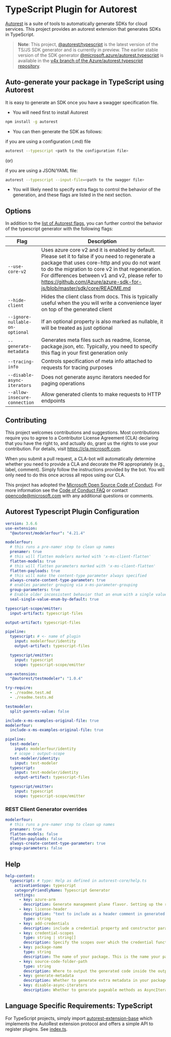 # TypeScript Plugin for Autorest

[Autorest](https://github.com/Azure/autorest/blob/master/docs/readme.md) is a suite of tools to automatically generate SDKs for cloud services. This project provides an autorest extension that generates SDKs in TypeScript.

> **Note**: This project, [@autorest/typescript](https://www.npmjs.com/package/@autorest/typescript) is the latest version of the TS/JS SDK generator and is currently in preview. The earlier stable version of the SDK generator [@microsoft.azure/autorest.typescript](https://www.npmjs.com/package/@microsoft.azure/autorest.typescript) is available in the [v4x branch of the Azure/autorest.typescript repository](https://github.com/Azure/autorest.typescript/tree/v4x).

## Auto-generate your package in TypeScript using Autorest

It is easy to generate an SDK once you have a swagger specification file.

- You will need first to install Autorest

```bash
npm install -g autorest
```

- You can then generate the SDK as follows:

if you are using a configuration (.md) file

```bash
autorest --typescript <path to the configuration file>
```

(or)

if you are using a JSON/YAML file:

```bash
autorest --typescript --input-file=<path to the swagger file>
```

- You will likely need to specify extra flags to control the behavior of the generation, and these flags are listed in the next section.

## Options

In addition to the [list of Autorest flags](https://github.com/Azure/autorest/blob/master/docs/generate/flags.md), you can further control the behavior of the typescript generator with the following flags:

| Flag                            | Description                                                                                                                                                                                                                                                                                                                          |
| ------------------------------- | ------------------------------------------------------------------------------------------------------------------------------------------------------------------------------------------------------------------------------------------------------------------------------------------------------------------------------------ |
| `--use-core-v2`                 | Uses azure core v2 and it is enabled by default. Please set it to false if you need to regenerate a package that uses core-http and you do not want to do the migration to core v2 in that regeneration. For differences between v1 and v2, please refer to https://github.com/Azure/azure-sdk-for-js/blob/master/sdk/core/README.md |
| `--hide-client`                 | Hides the client class from docs. This is typically useful when the you will write a convenience layer on top of the generated client                                                                                                                                                                                                |
| `--ignore-nullable-on-optional` | If an optional property is also marked as nullable, it will be treated as just optional                                                                                                                                                                                                                                              |
| `--generate-metadata`           | Generates meta files such as readme, license, package.json, etc. Typically, you need to specify this flag in your first generation only                                                                                                                                                                                              |
| `--tracing-info`                | Controls specification of meta info attached to requests for tracing purposes                                                                                                                                                                                                                                                        |
| `--disable-async-iterators`     | Does not generate async iterators needed for paging operations                                                                                                                                                                                                                                                                       |
| `--allow-insecure-connection`   | Allow generated clients to make requests to HTTP endpoints                                                                                                                                                                                                                                                                           |

## Contributing

This project welcomes contributions and suggestions. Most contributions require you to agree to a
Contributor License Agreement (CLA) declaring that you have the right to, and actually do, grant us
the rights to use your contribution. For details, visit https://cla.microsoft.com.

When you submit a pull request, a CLA-bot will automatically determine whether you need to provide
a CLA and decorate the PR appropriately (e.g., label, comment). Simply follow the instructions
provided by the bot. You will only need to do this once across all repos using our CLA.

This project has adopted the [Microsoft Open Source Code of Conduct](https://opensource.microsoft.com/codeofconduct/).
For more information see the [Code of Conduct FAQ](https://opensource.microsoft.com/codeofconduct/faq/) or
contact [opencode@microsoft.com](mailto:opencode@microsoft.com) with any additional questions or comments.

## Autorest Typescript Plugin Configuration

```yaml
version: 3.6.6
use-extension:
  "@autorest/modelerfour": "4.21.4"

modelerfour:
  # this runs a pre-namer step to clean up names
  prenamer: true
  # this will flatten modelers marked with 'x-ms-client-flatten'
  flatten-models: true
  # this will flatten parameters marked with 'x-ms-client-flatten'
  flatten-payloads: true
  # this will make the content-type parameter always specified
  always-create-content-type-parameter: true
  # enables parameter grouping via x-ms-parameter-grouping
  group-parameters: true
  # Enable older inconsistent behavior that an enum with a single value would become a constant by default.
  seal-single-value-enum-by-default: true

typescript-scope/emitter:
  input-artifact: typescript-files

output-artifact: typescript-files
```

```yaml !$(generate-test)
pipeline:
  typescript: # <- name of plugin
    input: modelerfour/identity
    output-artifact: typescript-files

  typescript/emitter:
    input: typescript
    scope: typescript-scope/emitter
```

```yaml $(generate-test)
use-extension:
  "@autorest/testmodeler": "1.0.4"

try-require:
  - ./readme.test.md
  - ./readme.tests.md

testmodeler:
  split-parents-value: false

include-x-ms-examples-original-file: true
modelerfour:
  include-x-ms-examples-original-file: true

pipeline:
  test-modeler:
    input: modelerfour/identity
    # scope : output-scope
  test-modeler/identity:
    input: test-modeler
  typescript:
    input: test-modeler/identity
    output-artifact: typescript-files

  typescript/emitter:
    input: typescript
    scope: typescript-scope/emitter
```

### REST Client Generator overrides

```yaml $(rest-level-client)
modelerfour:
  # this runs a pre-namer step to clean up names
  prenamer: true
  flatten-models: false
  flatten-payloads: false
  always-create-content-type-parameter: true
  group-parameters: false
```

## Help

```yaml
help-content:
  typescript: # type: Help as defined in autorest-core/help.ts
    activationScope: typescript
    categoryFriendlyName: Typescript Generator
    settings:
      - key: azure-arm
        description: Generate management plane flavor. Setting up the required flags for arm libraries
      - key: license-header
        description: "text to include as a header comment in generated files (magic strings: MICROSOFT_MIT, MICROSOFT_APACHE, MICROSOFT_MIT_NO_VERSION, MICROSOFT_APACHE_NO_VERSION, MICROSOFT_MIT_NO_CODEGEN)"
        type: string
      - key: add-credentials
        description: include a credential property and constructor parameter supporting different authentication behaviors
      - key: credential-scopes
        type: string | string[]
        description: Specify the scopes over which the credential functions. When generating management plane we default the scope to 'https://management.azure.com/.default'
      - key: package-name
        type: string
        description: The name of your package. This is the name your package will be published under.
      - key: source-code-folder-path
        type: string
        description: Where to output the generated code inside the output-folder. Defaults to src.
      - key: generate-metadata
        description: Whether to generate extra metadata in your package. For instance, generates a README file, license file etc if set to true.
      - key: disable-async-iterators
        description: Whether to generate pageable methods as AsyncIterators. Defaults to true.
```

## Language Specific Requirements: TypeScript

For TypeScript projects, simply import [autorest-extension-base](https://github.com/olydis/autorest-extension-base) which implements the AutoRest extension protocol and offers a simple API to register plugins.
See [index.ts](./index.ts).
